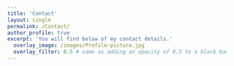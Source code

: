 ```yaml
---
title: 'Contact'
layout: single
permalink: /Contact/
author_profile: true
excerpt: 'You will find below of my contact details.'
  overlay_image: /images/Profile-picture.jpg
  overlay_filter: 0.5 # same as adding an opacity of 0.5 to a black background
---
```

